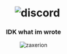 <div align="center">
  <h1><img src="https://discord.c99.nl/widget/theme-4/390832676778803200.png" alt="discord" style="margin-left: 20px;" /></h1>
  <h3>IDK what im wrote</h3>
</div>

<div align="center">
  <img src="https://github-readme-stats.vercel.app/api/top-langs?username=zaxerion&show_icons=true&locale=en&layout=compact" alt="zaxerion"/>
</div>
